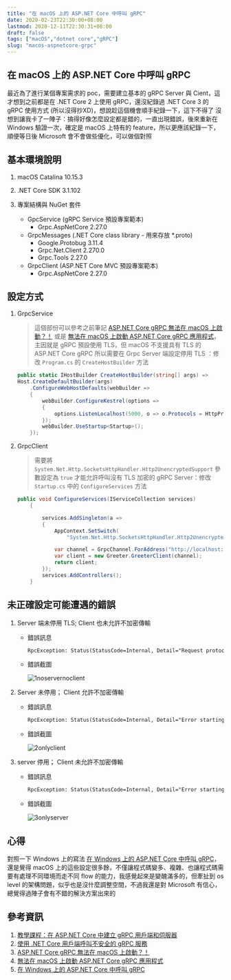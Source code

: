 ```yaml
---
title: "在 macOS 上的 ASP.NET Core 中呼叫 gRPC"
date: 2020-02-23T22:30:00+08:00
lastmod: 2020-12-11T22:30:31+08:00
draft: false
tags: ["macOS","dotnet core","gRPC"]
slug: "macos-aspnetcore-grpc"
---
```


## 在 macOS 上的 ASP.NET Core 中呼叫 gRPC

最近為了進行某個專案需求的 poc，需要建立基本的 gRPC Server 與 Cient，這才想到之前都是在 .NET Core 2 上使用 gRPC，還沒紀錄過 .NET Core 3 的 gRPC 使用方式 (所以沒得抄XD)，想說趁這個機會順手紀錄一下，這下不得了  沒想到讓我卡了一陣子：搞得好像怎麼設定都是錯的，一直出現錯誤，後來重新在 Windows 驗證一次，確定是 macOS 上特有的 feature，所以更應該紀錄一下，順便等日後 Microsoft 會不會做些優化，可以做個對照

## 基本環境說明

1. macOS Catalina 10.15.3
2. .NET Core SDK 3.1.102
3. 專案結構與 NuGet 套件

    - GpcService (gRPC Service 預設專案範本)
      - Grpc.AspNetCore 2.27.0
    - GrpcMessages (.NET Core class library - 用來存放 *.proto)
      - Google.Protobug 3.11.4
      - Grpc.Net.Client 2.270.0
      - Grpc.Tools 2.27.0
    - GrpcClient (ASP.NET Core MVC 預設專案範本)
      - Grpc.AspNetCore 2.27.0

## 設定方式

1. GrpcService

    > 這個部份可以參考之前筆記 [ASP.NET Core gRPC 無法在 macOS 上啟動？！](/aspdotnet-core-grpc-macos/) 或是 [無法在 macOS 上啟動 ASP.NET Core gRPC 應用程式](https://docs.microsoft.com/zh-tw/aspnet/core/grpc/troubleshoot?view=aspnetcore-3.1&WT.mc_id=DOP-MVP-5002594#unable-to-start-aspnet-core-grpc-app-on-macos)，主因就是 gRPC 預設使用 TLS，但 macOS 不支援具有 TLS 的 ASP.NET Core gRPC 所以需要在 Grpc Server 端設定停用 TLS ：修改 `Program.cs` 的 `CreateHostBuilder` 方法

    ```cs
    public static IHostBuilder CreateHostBuilder(string[] args) =>
    Host.CreateDefaultBuilder(args)
        .ConfigureWebHostDefaults(webBuilder =>
        {
            webBuilder.ConfigureKestrel(options =>
            {
                options.ListenLocalhost(5000, o => o.Protocols = HttpProtocols.Http2);
            });
            webBuilder.UseStartup<Startup>();
        });
    ```

2. GrpcClient

    > 需要將 `System.Net.Http.SocketsHttpHandler.Http2UnencryptedSupport` 參數設定為 `true` 才能允許呼叫沒有 TLS 加密的 gRPC Server：修改 `Startup.cs` 中的 `ConfigureServices` 方法

    ```cs
    public void ConfigureServices(IServiceCollection services)
        {

            services.AddSingleton(a =>
            {
                AppContext.SetSwitch(
                    "System.Net.Http.SocketsHttpHandler.Http2UnencryptedSupport", true);

                var channel = GrpcChannel.ForAddress("http://localhost:5000");
                var client = new Greeter.GreeterClient(channel);
                return client;
            });
            services.AddControllers();
        }
    ```

## 未正確設定可能遭遇的錯誤

1. Server 端未停用 TLS; Client 也未允許不加密傳輸

    - 錯誤訊息

        ```txt
        RpcException: Status(StatusCode=Internal, Detail="Request protocol 'HTTP/1.1' is not supported.")
        ```

    - 錯誤截圖

        ![1noservernoclient](https://user-images.githubusercontent.com/3851540/75629012-6401d180-5c19-11ea-9196-c8ad2d34f8fb.png)

2. Server 未停用； Client 允許不加密傳輸

    - 錯誤訊息

        ```txt
        RpcException: Status(StatusCode=Internal, Detail="Error starting gRPC call: An error occurred while sending the request.")
        ```

    - 錯誤截圖

        ![2onlyclient](https://user-images.githubusercontent.com/3851540/75629013-682def00-5c19-11ea-9b2f-371f21fe43eb.png)

3. server 停用； Client 未允許不加密傳輸

    - 錯誤訊息

        ```txt
        RpcException: Status(StatusCode=Internal, Detail="Error starting gRPC call: Connection refused")
        ```

    - 錯誤截圖

        ![3onlyserver](https://user-images.githubusercontent.com/3851540/75629014-695f1c00-5c19-11ea-87d9-f7b65fcc5c6c.png)

## 心得

對照一下 Windows 上的寫法 [在 Windows 上的 ASP.NET Core 中呼叫 gRPC](https;//blog.yowko.com/windows-aspnetcore-grpc)，還是覺得 macOS 上的這些設定很多餘，不僅讓程式碼變多、複雜、也讓程式碼需要有處理不同環境而走不同 flow 的能力，我感覺起來是變醜滿多的，但牽扯到 os level 的架構問題，似乎也是沒什麼調整空間，不過我還是對 Microsoft 有信心，總覺得過陣子會有不錯的解決方案出來的

## 參考資訊

1. [教學課程：在 ASP.NET Core 中建立 gRPC 用戶端和伺服器](https://docs.microsoft.com/zh-tw/aspnet/core/tutorials/grpc/grpc-start?view=aspnetcore-3.1&tabs=visual-studio&WT.mc_id=DOP-MVP-5002594)
2. [使用 .NET Core 用戶端呼叫不安全的 gRPC 服務](https://docs.microsoft.com/zh-tw/aspnet/core/grpc/troubleshoot?view=aspnetcore-3.1&WT.mc_id=DOP-MVP-5002594#call-insecure-grpc-services-with-net-core-client)
3. [ASP.NET Core gRPC 無法在 macOS 上啟動？！](/aspdotnet-core-grpc-macos/)
4. [無法在 macOS 上啟動 ASP.NET Core gRPC 應用程式](https://docs.microsoft.com/zh-tw/aspnet/core/grpc/troubleshoot?view=aspnetcore-3.1&WT.mc_id=DOP-MVP-5002594#unable-to-start-aspnet-core-grpc-app-on-macos)
5. [在 Windows 上的 ASP.NET Core 中呼叫 gRPC](https;//blog.yowko.com/windows-aspnetcore-grpc)
